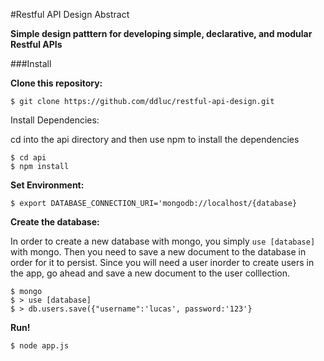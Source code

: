 #Restful API Design Abstract


**Simple design patttern for developing simple, declarative, and modular Restful APIs**

###Install 

**Clone this repository:**

`$ git clone https://github.com/ddluc/restful-api-design.git`

Install Dependencies: 

cd into the api directory and then use npm to install the dependencies

```
$ cd api
$ npm install
```

**Set Environment:**

```
$ export DATABASE_CONNECTION_URI='mongodb://localhost/{database}
```

**Create the database:**

In order to create a new database with mongo, you simply `use [database]` with mongo. Then you need to save a new document to the database in order for it to persist. Since you will need a user inorder to create users in the app, go ahead and save a new document to the user colllection. 

```
$ mongo
$ > use [database]
$ > db.users.save({"username":'lucas', password:'123'}
```

**Run!**

```
$ node app.js
```

